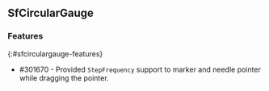 ## SfCircularGauge

### Features
{:#sfcirculargauge-features}

* \#301670 - Provided `StepFrequency` support to marker and needle pointer while dragging the pointer.